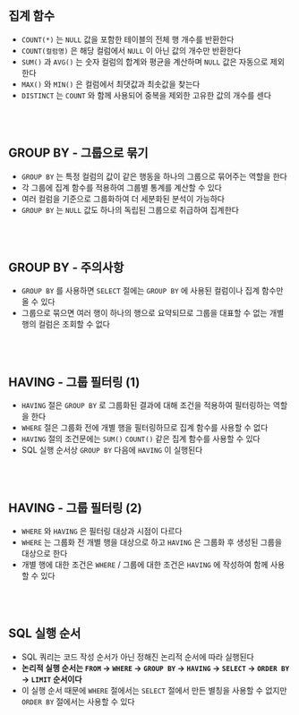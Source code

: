 ## 집계 함수

- `COUNT(*)` 는 `NULL` 값을 포함한 테이블의 전체 행 개수를 반환한다
- `COUNT(컬럼명)` 은 해당 컬럼에서 `NULL` 이 아닌 값의 개수만 반환한다
- `SUM()` 과 `AVG()` 는 숫자 컬럼의 합계와 평균을 계산하며 `NULL` 값은 자동으로 제외한다
- `MAX()` 와 `MIN()` 은 컬럼에서 최댓값과 최솟값을 찾는다
- `DISTINCT` 는 `COUNT` 와 함께 사용되어 중복을 제외한 고유한 값의 개수를 센다

</br>
</br>

## GROUP BY - 그룹으로 묶기

- `GROUP BY` 는 특정 컬럼의 값이 같은 행동을 하나의 그룹으로 묶어주는 역할을 한다
- 각 그룹에 집계 함수를 적용하여 그룹별 통계를 계산할 수 있다
- 여러 컬럼을 기준으로 그룹화하여 더 세분화된 분석이 가능하다
- `GROUP BY` 는 `NULL` 값도 하나의 독립된 그룹으로 취급하여 집계한다

</br>
</br>

## GROUP BY - 주의사항

- `GROUP BY` 를 사용하면 `SELECT` 절에는 `GROUP BY` 에 사용된 컬럼이나 집계 함수만 올 수 있다
- 그룹으로 묶으면 여러 행이 하나의 행으로 요약되므로 그룹을 대표할 수 없는 개별 행의 컬럼은 조회할 수 없다

</br>
</br>

## HAVING - 그룹 필터링 (1)

- `HAVING` 절은 `GROUP BY` 로 그룹화된 결과에 대해 조건을 적용하여 필터링하는 역할을 한다
- `WHERE` 절은 그룹화 전에 개별 행을 필터링하므로 집계 함수를 사용할 수 없다
- `HAVING` 절의 조건문에는 `SUM()` `COUNT()` 같은 집계 함수를 사용할 수 있다
- SQL 실행 순서상 `GROUP BY` 다음에 `HAVING` 이 실행된다

</br>
</br>

## HAVING - 그룹 필터링 (2)

- `WHERE` 와 `HAVING` 은 필터링 대상과 시점이 다르다
- `WHERE` 는 그룹화 전 개별 행을 대상으로 하고 `HAVING` 은 그룹화 후 생성된 그룹을 대상으로 한다
- 개별 행에 대한 조건은 `WHERE` / 그룹에 대한 조건은 `HAVING` 에 작성하여 함께 사용할 수 있다

</br>
</br>

## SQL 실행 순서

- SQL 쿼리는 코드 작성 순서가 아닌 정해진 논리적 순서에 따라 실행된다
- **논리적 실행 순서는 `FROM` → `WHERE` → `GROUP BY` → `HAVING` → `SELECT` → `ORDER BY` → `LIMIT` 순서이다**
- 이 실행 순서 때문에 `WHERE` 절에서는 `SELECT` 절에서 만든 별칭을 사용할 수 없지만 `ORDER BY` 절에서는 사용할 수 있다
